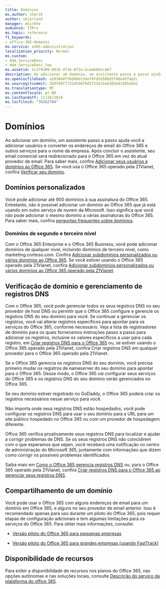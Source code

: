 ```yaml
---
title: Domínios
ms.author: sharik
author: skjerland
manager: mnirkhe
audience: ITPro
ms.topic: reference
f1_keywords:
- office-365-domains
ms.service: o365-administration
localization_priority: Normal
ms.custom:
- Adm_ServiceDesc
- Adm_ServiceDesc_top
ms.assetid: 5c374309-8016-4f18-8f2a-bceeb863ca67
description: Ao adicionar um domínio, um assistente passo a passo ajuda você a adicionar usuários e converter os endereços de email do Office 365 e outros serviços para o nome da empresa. Após concluir o assistente, seu email comercial será redirecionado para o Office 365 em vez do atual provedor de email. Para saber mais, confira Adicionar seus usuários e domínios ao Office 365. Se você usar o Office 365 operado pela 21Vianet, confira verificar seu domínio.
ms.openlocfilehash: a1038e0ff6db0dc5def4fd5d50bd5798e45fde2c
ms.sourcegitcommit: 2b9f68f7731dfd6f9d3f33e31e6303e81985ebb2
ms.translationtype: MT
ms.contentlocale: pt-BR
ms.lasthandoff: 11/26/2019
ms.locfileid: "39262784"
---
```

# <a name="domains"></a>Domínios

Ao adicionar um domínio, um assistente passo a passo ajuda você a adicionar usuários e converter os endereços de email do Office 365 e outros serviços para o nome da empresa. Após concluir o assistente, seu email comercial será redirecionado para o Office 365 em vez do atual provedor de email. Para saber mais, confira [Adicionar seus usuários e domínios ao Office 365](https://support.office.com/article/6383f56d-3d09-4dcb-9b41-b5f5a5efd611). Se você usa o Office 365 operado pela 21Vianet, confira [Verificar seu domínio](https://docs.microsoft.com/office365/admin/setup/add-domain).
  
## <a name="custom-domains"></a>Domínios personalizados

Você pode adicionar até 900 domínios à sua assinatura do Office 365. Entretanto, não é possível adicionar um domínio ao Office 365 que já está usando em outro serviço de nuvem da Microsoft. Isso significa que você não pode adicionar o mesmo domínio a várias assinaturas do Office 365. Para saber mais, confira [perguntas frequentes sobre domínios](https://support.office.com/article/Domains-FAQ-1272bad0-4bd4-4796-8005-67d6fb3afc5a).
  
### <a name="second-and-third-level-domains"></a>Domínios de segundo e terceiro nível

Com o Office 365 Enterprise e o Office 365 Business, você pode adicionar domínios de qualquer nível, incluindo domínios de terceiro nível, como marketing.contoso.com. Confira [Adicionar subdomínios personalizados ou vários domínios ao Office 365](https://docs.microsoft.com/office365/admin/setup/domains-faq). Se você estiver usando o Office 365 operado pela 21Vianet, confira [Adicionar subdomínios personalizados ou vários domínios ao Office 365 operado pela 21Vianet](https://docs.microsoft.com/office365/admin/setup/domains-faq).
  
## <a name="domain-verification-and-managing-dns-records"></a>Verificação de domínio e gerenciamento de registros DNS

Com o Office 365, você pode gerenciar todos os seus registros DNS no seu provedor de host DNS ou permitir que o Office 365 configure e gerencie os registros DNS do seu domínio para você. Se continuar a gerenciar os registros, você vai alterar registros específicos para apontar para os serviços do Office 365, conforme necessário. Veja a lista de registradores de domínio para os quais fornecemos instruções passo a passo para adicionar os registros, inclusive os valores específicos a usar para cada registro, em [Criar registros DNS para o Office 365](https://docs.microsoft.com/office365/admin/get-help-with-domains/create-dns-records-at-any-dns-hosting-provider) ou, se estiver usando o Office 365 operado pela 21Vianet, confira Criar registros DNS em qualquer provedor para o Office 365 operado pela 21Vianet. 
  
Se o Office 365 gerencia os registros DNS do seu domínio, você precisa primeiro mudar os registros de nameserver do seu domínio para apontar para o Office 365. Desse modo, o Office 365 vai configurar seus serviços do Office 365 e os registros DNS do seu domínio serão gerenciados no Office 365.
  
Se seu domínio estiver registrado no GoDaddy, o Office 365 poderá criar os registros necessários nesse serviço para você. 
  
Não importa onde seus registros DNS estão hospedados, você pode configurar os registros DNS para usar o seu domínio para a URL para um site público hospedado no Office 365 ou com um provedor de hospedagem diferente. 
  
Office 365 verifica proativamente seus registros DNS para localizar e ajudar a corrigir problemas de DNS. Se os seus registros DNS não coincidirem com o que esperamos que sejam, você receberá uma notificação no centro de administração do Microsoft 365, juntamente com informações que dizem como corrigir os possíveis problemas identificados.
  
Saiba mais em [Como o Office 365 gerencia registros DNS](https://docs.microsoft.com/office365/admin/setup/domains-faq) ou, para o Office 365 operado pela 21Vianet, confira [Criar registros DNS para o Office 365 ao gerenciar seus registros DNS](https://docs.microsoft.com/office365/admin/services-in-china/create-dns-records-when-you-manage-your-dns-records).
  
## <a name="sharing-a-domain"></a>Compartilhamento de um domínio

Você pode usar o Office 365 com alguns endereços de email para um domínio em Office 365, e alguns no seu provedor de email anterior. Isso é recomendado apenas para uso durante um piloto do Office 365, pois requer etapas de configuração adicionais e tem algumas limitações para os serviços do Office 365. Para obter mais informações, consulte:
  
- [Versão piloto do Office 365 para pequenas empresas](https://support.office.com/article/39cee536-6a03-40cf-b9c1-f301bb6001d7)
    
- [Versão piloto do Office 365 para grandes empresas (usando FastTrack)](https://fasttrack.office.com/onboard)
    
## <a name="feature-availability"></a>Disponibilidade de recursos

Para exibir a disponibilidade de recursos nos planos do Office 365, nas opções autônomas e nas soluções locais, consulte [Descrição do serviço da plataforma do office 365](office-365-platform-service-description.md).
  

